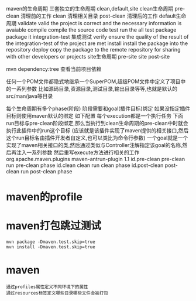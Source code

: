 maven的生命周期
三套独立的生命周期
clean,default,site
clean生命周期
    pre-clean   清理前的工作
    clean       清理相关目录
    post-clean  清理后的工作
default生命周期
    validate    valid the project is correct and the necessary information is avaiable
    compile     compile the source code
    test        run the all test
    package     package it
    integration-test    集成测试
    verify      ensure the quality of the result of the integration-test of the project are met
    install     install the package into the repository
    deploy      copy the package to the remote repository for sharing with other developers or projects
site生命周期
    pre-site
    site
    post-site

mvn dependency:tree 查看当前项目依赖

任何一个POM文件都隐式地继承一个SuperPOM,超级POM文件中定义了项目中的一系列参数
比如源码目录,资源目录,测试目录,输出目录等等,也就是默认的src/man/java等目录

每个生命周期有多个phase(阶段)
阶段需要和goal(插件目标)绑定
如果没指定插件目标则使用maven默认的绑定
如下配置
每个execution都是一个执行任务
下面run目标与pre-clean阶段绑定,那么当执行到clean生命周期的pre-clean中时就会执行此插件中的run这个目标
(应该就是该插件实现了maven提供的相关接口,然后这个run目标名由插件开发者自定义,也可以类比为命令行参数)
一个goal就是一个实现了maven相关接口的类,然后通过类似与Controller注解指定该goal的名称,然后再注入一系列参数
然后重写execute方法进行相关的工作
<plugin>
   <groupId>org.apache.maven.plugins</groupId>
   <artifactId>maven-antrun-plugin</artifactId>
   <version>1.1</version>
   <executions>
      <execution>
         <id>id.pre-clean</id>
         <phase>pre-clean</phase>
         <goals>
            <goal>run</goal>
         </goals>
         <configuration>
            <tasks>
               <echo>pre-clean phase</echo>
            </tasks>
         </configuration>
      </execution>
      <execution>
         <id>id.clean</id>
         <phase>clean</phase>
         <goals>
          <goal>run</goal>
         </goals>
         <configuration>
            <tasks>
               <echo>clean phase</echo>
            </tasks>
         </configuration>
      </execution>
      <execution>
         <id>id.post-clean</id>
         <phase>post-clean</phase>
         <goals>
            <goal>run</goal>
         </goals>
         <configuration>
            <tasks>
               <echo>post-clean phase</echo>
            </tasks>
         </configuration>
      </execution>
   </executions>
   </plugin>
   
# maven的profile

# maven打包跳过测试
    mvn package -Dmaven.test.skip=true 
    mvn install -Dmaven.test.skip=true
# maven
    通过profiles属性定义不同环境下的属性
    通过resources标签定义哪些目录哪些文件会被打包
